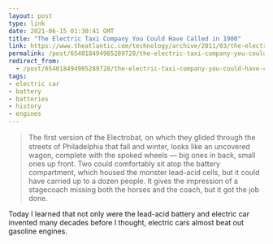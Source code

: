 ```yaml
---
layout: post
type: link
date: 2021-06-15 01:30:41 GMT
title: "The Electric Taxi Company You Could Have Called in 1900"
link: https://www.theatlantic.com/technology/archive/2011/03/the-electric-taxi-company-you-could-have-called-in-1900/72481/
permalink: /post/654018494985289728/the-electric-taxi-company-you-could-have-called-in
redirect_from: 
  - /post/654018494985289728/the-electric-taxi-company-you-could-have-called-in
tags:
- electric car
- battery
- batteries
- history
- engines
---
```


<blockquote>The ﬁrst version of the Electrobat, on which they glided through the streets of Philadelphia that fall and winter, looks like an uncovered wagon, complete with the spoked wheels — big ones in back, small ones up front. Two could comfortably sit atop the battery compartment, which housed the monster lead-acid cells, but it could have carried up to a dozen people. It gives the impression of a stagecoach missing both the horses and the coach, but it got the job done.</blockquote>
<p>Today I learned that not only were the lead-acid battery and electric car invented many decades before I thought, electric cars almost beat out gasoline engines.</p>